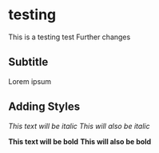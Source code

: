 # testing

This is a testing test
 Further changes

## Subtitle
Lorem ipsum
 
 ## Adding Styles
*This text will be italic*
_This will also be italic_

**This text will be bold**
__This will also be bold__


